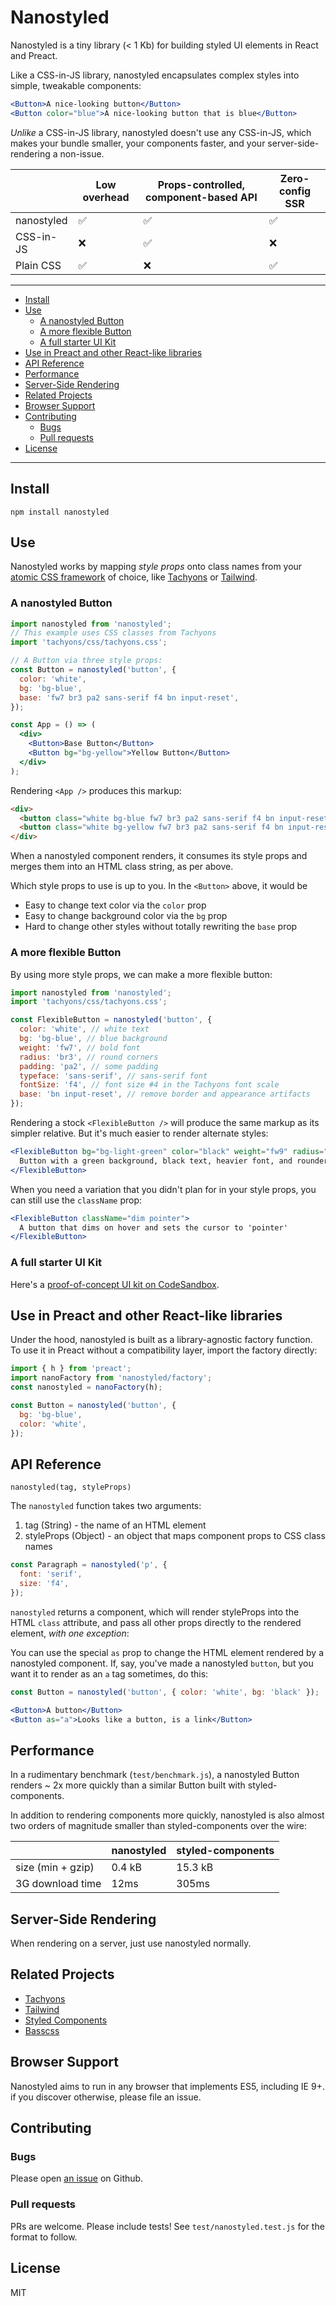 # Nanostyled

Nanostyled is a tiny library (< 1 Kb) for building styled UI elements in React
and Preact.

Like a CSS-in-JS library, nanostyled encapsulates complex styles into simple,
tweakable components:

```jsx
<Button>A nice-looking button</Button>
<Button color="blue">A nice-looking button that is blue</Button>
```

_Unlike_ a CSS-in-JS library, nanostyled doesn't use any CSS-in-JS, which makes
your bundle smaller, your components faster, and your server-side-rendering a
non-issue.

|            | Low overhead | Props-controlled, component-based API | Zero-config SSR |
| ---------- | ------------ | ------------------------------------- | --------------- |
| nanostyled | ✅           | ✅                                    | ✅              |
| CSS-in-JS  | ❌           | ✅                                    | ❌              |
| Plain CSS  | ✅           | ❌                                    | ✅              |

---

<!-- vim-markdown-toc GFM -->

* [Install](#install)
* [Use](#use)
  * [A nanostyled Button](#a-nanostyled-button)
  * [A more flexible Button](#a-more-flexible-button)
  * [A full starter UI Kit](#a-full-starter-ui-kit)
* [Use in Preact and other React-like libraries](#use-in-preact-and-other-react-like-libraries)
* [API Reference](#api-reference)
* [Performance](#performance)
* [Server-Side Rendering](#server-side-rendering)
* [Related Projects](#related-projects)
* [Browser Support](#browser-support)
* [Contributing](#contributing)
  * [Bugs](#bugs)
  * [Pull requests](#pull-requests)
* [License](#license)

<!-- vim-markdown-toc -->

---

## Install

```
npm install nanostyled
```

## Use

Nanostyled works by mapping _style props_ onto class names from your [atomic CSS
framework][adam-wathan] of choice, like [Tachyons][tachyons] or
[Tailwind][tailwind].

### A nanostyled Button

```jsx
import nanostyled from 'nanostyled';
// This example uses CSS classes from Tachyons
import 'tachyons/css/tachyons.css';

// A Button via three style props:
const Button = nanostyled('button', {
  color: 'white',
  bg: 'bg-blue',
  base: 'fw7 br3 pa2 sans-serif f4 bn input-reset',
});

const App = () => (
  <div>
    <Button>Base Button</Button>
    <Button bg="bg-yellow">Yellow Button</Button>
  </div>
);
```

Rendering `<App />` produces this markup:

```html
<div>
  <button class="white bg-blue fw7 br3 pa2 sans-serif f4 bn input-reset">Base Button</button>
  <button class="white bg-yellow fw7 br3 pa2 sans-serif f4 bn input-reset">Yellow Button</button>
</div>
```

When a nanostyled component renders, it consumes its style props and merges them
into an HTML class string, as per above.

Which style props to use is up to you. In the `<Button>` above, it would be

- Easy to change text color via the `color` prop
- Easy to change background color via the `bg` prop
- Hard to change other styles without totally rewriting the `base` prop

### A more flexible Button

By using more style props, we can make a more flexible button:

```jsx
import nanostyled from 'nanostyled';
import 'tachyons/css/tachyons.css';

const FlexibleButton = nanostyled('button', {
  color: 'white', // white text
  bg: 'bg-blue', // blue background
  weight: 'fw7', // bold font
  radius: 'br3', // round corners
  padding: 'pa2', // some padding
  typeface: 'sans-serif', // sans-serif font
  fontSize: 'f4', // font size #4 in the Tachyons font scale
  base: 'bn input-reset', // remove border and appearance artifacts
});
```

Rendering a stock `<FlexibleButton />` will produce the same markup as its
simpler relative. But it's much easier to render alternate styles:

```jsx
<FlexibleButton bg="bg-light-green" color="black" weight="fw9" radius="br4">
  Button with a green background, black text, heavier font, and rounder corners
</FlexibleButton>
```

When you need a variation that you didn't plan for in your style props, you can
still use the `className` prop:

```jsx
<FlexibleButton className="dim pointer">
  A button that dims on hover and sets the cursor to 'pointer'
</FlexibleButton>
```

### A full starter UI Kit

Here's a [proof-of-concept UI kit on CodeSandbox][codesandbox].

## Use in Preact and other React-like libraries

Under the hood, nanostyled is built as a library-agnostic factory function.
To use it in Preact without a compatibility layer, import the factory directly:

```javascript
import { h } from 'preact';
import nanoFactory from 'nanostyled/factory';
const nanostyled = nanoFactory(h);

const Button = nanostyled('button', {
  bg: 'bg-blue',
  color: 'white',
});
```

## API Reference

`nanostyled(tag, styleProps)`

The `nanostyled` function takes two arguments:

1. tag (String) - the name of an HTML element
2. styleProps (Object) - an object that maps component props to CSS class names

```jsx
const Paragraph = nanostyled('p', {
  font: 'serif',
  size: 'f4',
});
```

`nanostyled` returns a component, which will render styleProps into the
HTML `class` attribute, and pass all other props directly to the rendered
element, _with one exception_:

You can use the special `as` prop to change the HTML element rendered by a
nanostyled component. If, say, you've made a nanostyled `button`, but you want
it to render as an `a` tag sometimes, do this:

```jsx
const Button = nanostyled('button', { color: 'white', bg: 'black' });

<Button>A button</Button>
<Button as="a">Looks like a button, is a link</Button>
```

## Performance

In a rudimentary benchmark (`test/benchmark.js`), a nanostyled Button renders ~
2x more quickly than a similar Button built with styled-components.

In addition to rendering components more quickly, nanostyled is also almost two
orders of magnitude smaller than styled-components over the wire:

|                   | nanostyled | styled-components |
| ----------------- | ---------- | ----------------- |
| size (min + gzip) | 0.4 kB     | 15.3 kB           |
| 3G download time  | 12ms       | 305ms             |

## Server-Side Rendering

When rendering on a server, just use nanostyled normally.

## Related Projects

- [Tachyons][tachyons]
- [Tailwind][tailwind]
- [Styled Components][styled-components]
- [Basscss][basscss]

## Browser Support
Nanostyled aims to run in any browser that implements ES5, including IE 9+.
if you discover otherwise, please file an issue.

## Contributing

### Bugs

Please open [an issue](https://github.com/chrisfrank/nanostyled/issues) on
Github.

### Pull requests

PRs are welcome. Please include tests! See `test/nanostyled.test.js` for the
format to follow.

## License

MIT

[styled-components]: https://www.styled-components.com/
[adam-wathan]:
  https://adamwathan.me/css-utility-classes-and-separation-of-concerns/
[tachyons]: http://tachyons.io/
[tailwind]: https://tailwindcss.com/
[unpkg]: https://unpkg.com/
[codesandbox]: https://codesandbox.io/s/3r8l4rr8p1
[intro]: https://dev.to/chrisfrank/introducing-nanostyled-2p6k
[basscss]: http://basscss.com

